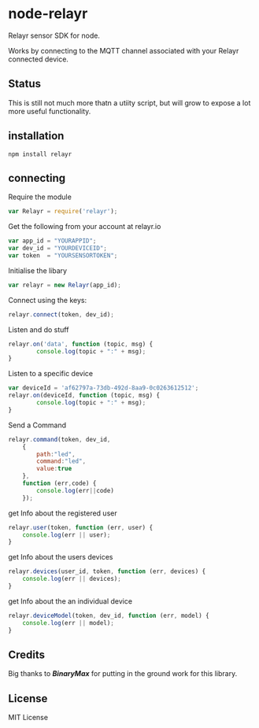 # node-relayr

Relayr sensor SDK for node.

Works by connecting to the MQTT channel associated with your Relayr connected
device.

## Status
This is still not much more thatn a utiity script, but will grow to expose a
lot more useful functionality.

## installation

```
npm install relayr
```

## connecting

Require the module

```javascript
var Relayr = require('relayr');
```

Get the following from your account at relayr.io

```javascript
var app_id = "YOURAPPID";
var dev_id = "YOURDEVICEID";
var token  = "YOURSENSORTOKEN";
```

Initialise the libary

```javascript
var relayr = new Relayr(app_id);
```

Connect using the keys:

```javascript
relayr.connect(token, dev_id);
```

Listen and do stuff

```javascript
relayr.on('data', function (topic, msg) {
        console.log(topic + ":" + msg);
}
```

Listen to a specific device

```javascript
var deviceId = 'af62797a-73db-492d-8aa9-0c0263612512';
relayr.on(deviceId, function (topic, msg) {
        console.log(topic + ":" + msg);
}
```

Send a Command

```javascript
relayr.command(token, dev_id,
    {
        path:"led",
        command:"led",
        value:true
    },
    function (err,code) {
        console.log(err||code)
    });
```

get Info about the registered user

```javascript
relayr.user(token, function (err, user) {
    console.log(err || user);
}
```

get Info about the users devices

```javascript
relayr.devices(user_id, token, function (err, devices) {
    console.log(err || devices);
}
```

get Info about the an individual device

```javascript
relayr.deviceModel(token, dev_id, function (err, model) {
    console.log(err || model);
}
```

## Credits
Big thanks to ***BinaryMax*** for putting in the ground work for this library.

## License
MIT License
